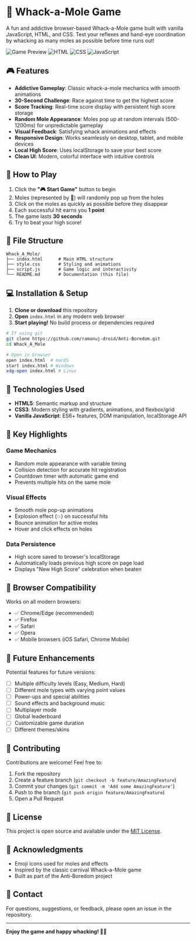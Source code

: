 # 🔨 Whack-a-Mole Game

A fun and addictive browser-based Whack-a-Mole game built with vanilla JavaScript, HTML, and CSS. Test your reflexes and hand-eye coordination by whacking as many moles as possible before time runs out!

![Game Preview](https://img.shields.io/badge/Status-Complete-success)
![HTML](https://img.shields.io/badge/HTML-5-E34F26?logo=html5)
![CSS](https://img.shields.io/badge/CSS-3-1572B6?logo=css3)
![JavaScript](https://img.shields.io/badge/JavaScript-ES6-F7DF1E?logo=javascript)

## 🎮 Features

- **Addictive Gameplay**: Classic whack-a-mole mechanics with smooth animations
- **30-Second Challenge**: Race against time to get the highest score
- **Score Tracking**: Real-time score display with persistent high score storage
- **Random Mole Appearance**: Moles pop up at random intervals (500-1200ms) for unpredictable gameplay
- **Visual Feedback**: Satisfying whack animations and effects
- **Responsive Design**: Works seamlessly on desktop, tablet, and mobile devices
- **Local High Score**: Uses localStorage to save your best score
- **Clean UI**: Modern, colorful interface with intuitive controls

## 🚀 How to Play

1. Click the **"🎮 Start Game"** button to begin
2. Moles (represented by 🦫) will randomly pop up from the holes
3. Click on the moles as quickly as possible before they disappear
4. Each successful hit earns you **1 point**
5. The game lasts **30 seconds**
6. Try to beat your high score!

## 📁 File Structure

```
Whack_A_Mole/
├── index.html      # Main HTML structure
├── style.css       # Styling and animations
├── script.js       # Game logic and interactivity
└── README.md       # Documentation (this file)
```

## 💻 Installation & Setup

1. **Clone or download** this repository
2. **Open** `index.html` in any modern web browser
3. **Start playing!** No build process or dependencies required

```bash
# If using git
git clone https://github.com/ramanuj-droid/Anti-Boredom.git
cd Whack_A_Mole

# Open in browser
open index.html  # macOS
start index.html # Windows
xdg-open index.html # Linux
```

## 🎨 Technologies Used

- **HTML5**: Semantic markup and structure
- **CSS3**: Modern styling with gradients, animations, and flexbox/grid
- **Vanilla JavaScript**: ES6+ features, DOM manipulation, localStorage API

## 🌟 Key Highlights

### Game Mechanics
- Random mole appearance with variable timing
- Collision detection for accurate hit registration
- Countdown timer with automatic game end
- Prevents multiple hits on the same mole

### Visual Effects
- Smooth mole pop-up animations
- Explosion effect (💥) on successful hits
- Bounce animation for active moles
- Hover and click effects on holes

### Data Persistence
- High score saved to browser's localStorage
- Automatically loads previous high score on page load
- Displays "New High Score" celebration when beaten

## 📱 Browser Compatibility

Works on all modern browsers:
- ✅ Chrome/Edge (recommended)
- ✅ Firefox
- ✅ Safari
- ✅ Opera
- ✅ Mobile browsers (iOS Safari, Chrome Mobile)

## 🎯 Future Enhancements

Potential features for future versions:
- [ ] Multiple difficulty levels (Easy, Medium, Hard)
- [ ] Different mole types with varying point values
- [ ] Power-ups and special abilities
- [ ] Sound effects and background music
- [ ] Multiplayer mode
- [ ] Global leaderboard
- [ ] Customizable game duration
- [ ] Different themes/skins

## 🤝 Contributing

Contributions are welcome! Feel free to:
1. Fork the repository
2. Create a feature branch (`git checkout -b feature/AmazingFeature`)
3. Commit your changes (`git commit -m 'Add some AmazingFeature'`)
4. Push to the branch (`git push origin feature/AmazingFeature`)
5. Open a Pull Request

## 📝 License

This project is open source and available under the [MIT License](LICENSE).

## 👏 Acknowledgments

- Emoji icons used for moles and effects
- Inspired by the classic carnival Whack-a-Mole game
- Built as part of the Anti-Boredom project

## 📧 Contact

For questions, suggestions, or feedback, please open an issue in the repository.

---

**Enjoy the game and happy whacking! 🔨🦫**
